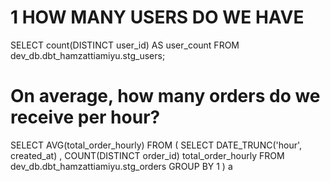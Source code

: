 # 1 HOW MANY USERS DO WE HAVE

SELECT count(DISTINCT user_id) AS user_count
  FROM dev_db.dbt_hamzattiamiyu.stg_users;
  
 # On average, how many orders do we receive per hour?
 
 SELECT AVG(total_order_hourly)
FROM 
(
  SELECT DATE_TRUNC('hour', created_at)
  , COUNT(DISTINCT order_id) total_order_hourly
  FROM dev_db.dbt_hamzattiamiyu.stg_orders
  GROUP BY 1
) a
 


